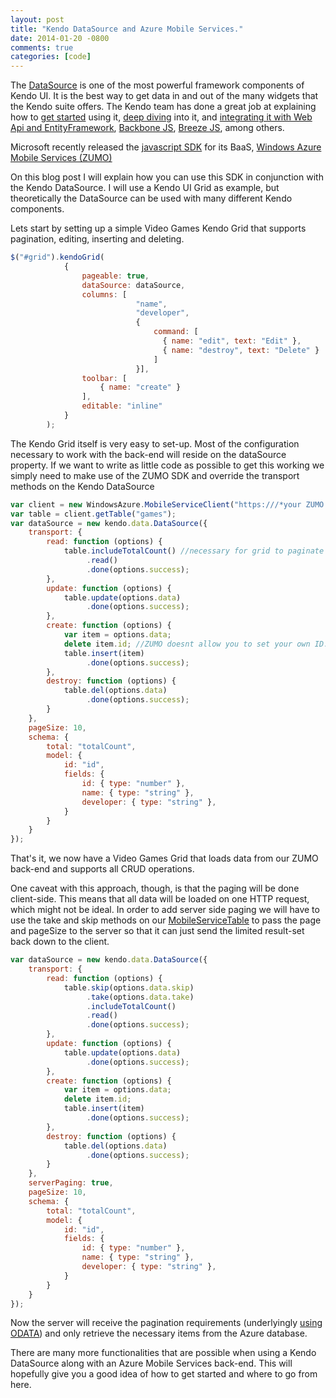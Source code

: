 ```yaml
---
layout: post
title: "Kendo DataSource and Azure Mobile Services."
date: 2014-01-20 -0800
comments: true
categories: [code]
---
```


The [DataSource](http://demos.kendoui.com/web/datasource/index.html) is one of the most powerful framework components of Kendo UI. It is the best way to get data in and out of the many widgets that the Kendo suite offers.
The Kendo team has done a great job at explaining how to [get started](http://docs.kendoui.com/getting-started/framework/datasource/overview) using it, [deep diving](http://www.kendoui.com/blogs/teamblog/posts/13-01-24/learning_kendo_data_datasource.aspx) into it, and [integrating it with Web Api and EntityFramework](http://www.kendoui.com/blogs/teamblog/posts/12-10-25/using_kendo_ui_with_mvc4_webapi_odata_and_ef.aspx), [Backbone JS](http://www.kendoui.com/blogs/teamblog/posts/13-02-07/wrapping_a_backbone_collection_in_a_kendo_data_datasource.aspx), [Breeze JS](http://www.kendoui.com/blogs/teamblog/posts/13-02-21/breeze_js_and_the_kendo_ui_datasource.aspx), among others.

Microsoft recently released the [javascript SDK](http://msdn.microsoft.com/en-us/library/windowsazure/jj554207.aspx) for its BaaS, [Windows Azure Mobile Services (ZUMO)](http://www.windowsazure.com/en-us/develop/mobile/)

On this blog post I will explain how you can use this SDK in conjunction with the Kendo DataSource.
I will use a Kendo UI Grid as example, but theoretically the DataSource can be used with many different Kendo components.

Lets start by setting up a simple Video Games Kendo Grid that supports pagination, editing, inserting and deleting.

```javascript
$("#grid").kendoGrid(
            {
                pageable: true,
                dataSource: dataSource,
                columns: [
                            "name",
                            "developer",
                            {
                                command: [
                                  { name: "edit", text: "Edit" },
                                  { name: "destroy", text: "Delete" }
                                ]
                            }],
                toolbar: [
                    { name: "create" }
                ],
                editable: "inline"
            }
        );
```

The Kendo Grid itself is very easy to set-up. Most of the configuration necessary to work with the back-end will reside on the dataSource property.
If we want to write as little code as possible to get this working we simply need to make use of the ZUMO SDK and override the transport methods on the Kendo DataSource


```javascript
var client = new WindowsAzure.MobileServiceClient("https:///*your ZUMO service name here*/.azure-mobile.net/", "/*Your API KEY here*/");
var table = client.getTable("games");
var dataSource = new kendo.data.DataSource({
    transport: {
        read: function (options) {
            table.includeTotalCount() //necessary for grid to paginate
                 .read()
                 .done(options.success);
        },
        update: function (options) {
            table.update(options.data)
                 .done(options.success);
        },
        create: function (options) {
            var item = options.data;
            delete item.id; //ZUMO doesnt allow you to set your own ID. It gets auto generated.
            table.insert(item)
                 .done(options.success);
        },
        destroy: function (options) {
            table.del(options.data)
                 .done(options.success);
        }
    },
    pageSize: 10,
    schema: {
        total: "totalCount",
        model: {
            id: "id",
            fields: {
                id: { type: "number" },
                name: { type: "string" },
                developer: { type: "string" },
            }
        }
    }
});
```

That's it, we now have a Video Games Grid that loads data from our ZUMO back-end and supports all CRUD operations.

One caveat with this approach, though, is that the paging will be done client-side. This means that all data will be loaded on one HTTP request, which might not be ideal.
In order to add server side paging we will have to use the take and skip methods on our [MobileServiceTable](http://msdn.microsoft.com/en-us/library/windowsazure/jj554210.aspx) to pass the page and pageSize to the server so that it can just send the limited result-set back down to the client.


```javascript
var dataSource = new kendo.data.DataSource({
	transport: {
	    read: function (options) {
	        table.skip(options.data.skip)
	             .take(options.data.take)
	             .includeTotalCount()
	             .read()
	             .done(options.success);
	    },
	    update: function (options) {
	        table.update(options.data)
	             .done(options.success);
	    },
	    create: function (options) {
	        var item = options.data;
	        delete item.id;
	        table.insert(item)
	             .done(options.success);
	    },
	    destroy: function (options) {
	        table.del(options.data)
	             .done(options.success);
	    }
	},
	serverPaging: true,
	pageSize: 10,
	schema: {
	    total: "totalCount",
	    model: {
	        id: "id",
	        fields: {
	            id: { type: "number" },
	            name: { type: "string" },
	            developer: { type: "string" },
	        }
	    }
	}
});
```

Now the server will receive the pagination requirements (underlyingly [using ODATA](http://msdn.microsoft.com/en-us/library/windowsazure/jj677199.aspx)) and only retrieve the necessary items from the Azure database.


There are many more functionalities that are possible when using a Kendo DataSource along with an Azure Mobile Services back-end. This will hopefully give you a good idea of how to get started and where to go from here.